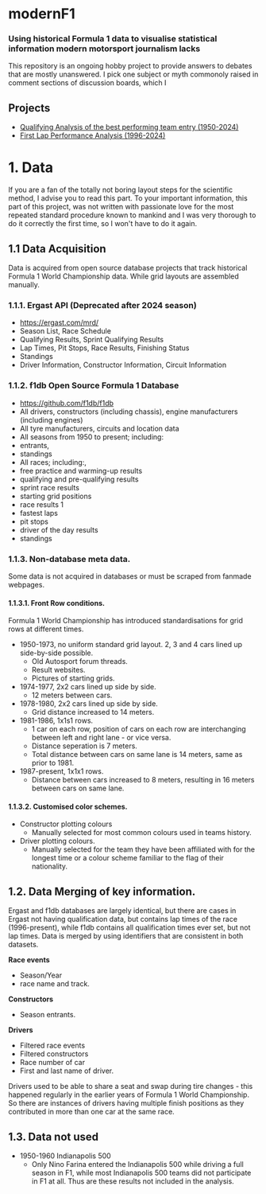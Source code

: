 # modernF1

### Using historical Formula 1 data to visualise statistical information modern motorsport journalism lacks

This repository is an ongoing hobby project to provide answers to debates that are mostly unanswered. I pick one subject or myth commonoly raised in comment sections of discussion boards, which I 

## Projects
- [Qualifying Analysis of the best performing team entry (1950-2024)](https://github.com/Bjartur-I-Dali-Udbo/modernF1/blob/main/qualifying_analysis.md)
- [First Lap Performance Analysis (1996-2024)](https://github.com/Bjartur-I-Dali-Udbo/modernF1/blob/main/First_Lap_Performance_Analysis_1996_2024.md)


# 1. Data
If you are a fan of the totally not boring layout steps for the scientific method, I advise you to read this part. To your important information, this part of this project, was not written with passionate love for the most repeated standard procedure known to mankind and I was very thorough to do it correctly the first time, so I won't have to do it again.

## 1.1 Data Acquisition

Data is acquired from open source database projects that track historical Formula 1 World Championship data. While grid layouts are assembled manually.

### 1.1.1. Ergast API (Deprecated after 2024 season)
- https://ergast.com/mrd/
- Season List, Race Schedule  
- Qualifying Results, Sprint Qualifying Results  
- Lap Times, Pit Stops, Race Results, Finishing Status  
- Standings  
- Driver Information, Constructor Information, Circuit Information  


### 1.1.2. f1db Open Source Formula 1 Database
- https://github.com/f1db/f1db
- All drivers, constructors (including chassis), engine manufacturers (including engines)  
- All tyre manufacturers, circuits and location data  
- All seasons from 1950 to present; including:  
- entrants,  
- standings  
- All races; including:,  
- free practice and warming-up results  
- qualifying and pre-qualifying results  
- sprint race results  
- starting grid positions  
- race results  1
- fastest laps  
- pit stops  
- driver of the day results  
- standings

### 1.1.3. Non-database meta data.
Some data is not acquired in databases or must be scraped from fanmade webpages.

#### 1.1.3.1. Front Row conditions.
Formula 1 World Championship has introduced standardisations for grid rows at different times.
- 1950-1973, no uniform standard grid layout. 2, 3 and 4 cars lined up side-by-side possible.
  - Old Autosport forum threads.
  - Result websites.
  - Pictures of starting grids.
- 1974-1977, 2x2 cars lined up side by side.
  - 12 meters between cars.
- 1978-1980, 2x2 cars lined up side by side.
  - Grid distance increased to 14 meters. 
- 1981-1986, 1x1s1 rows.
  - 1 car on each row, position of cars on each row are interchanging between left and right lane - or vice versa.
  - Distance seperation is 7 meters.
  - Total distance between cars on same lane is 14 meters, same as prior to 1981.
- 1987-present, 1x1x1 rows.
  - Distance between cars increased to 8 meters, resulting in 16 meters between cars on same lane.

#### 1.1.3.2. Customised color schemes.
- Constructor plotting colours
  - Manually selected for most common colours used in teams history.
- Driver plotting colours.
  - Manually selected for the team they have been affiliated with for the longest time or a colour scheme familiar to the flag of their nationality.

## 1.2. Data Merging of key information.
Ergast and f1db databases are largely identical, but there are cases in Ergast not having qualification data, but contains lap times of the race (1996-present), while f1db contains all qualification times ever set, but not lap times. Data is merged by using identifiers that are consistent in both datasets.  

**Race events**  
- Season/Year  
- race name and track.

**Constructors**
- Season entrants.

**Drivers**
- Filtered race events
- Filtered constructors
- Race number of car
- First and last name of driver.  

Drivers used to be able to share a seat and swap during tire changes - this happened regularly in the earlier years of Formula 1 World Championship. So there are instances of drivers having multiple finish positions as they contributed in more than one car at the same race.

## 1.3. Data not used
- 1950-1960 Indianapolis 500
  - Only Nino Farina entered the Indianapolis 500 while driving a full season in F1, while most Indianapolis 500 teams did not participate in F1 at all. Thus are these results not included in the analysis.

